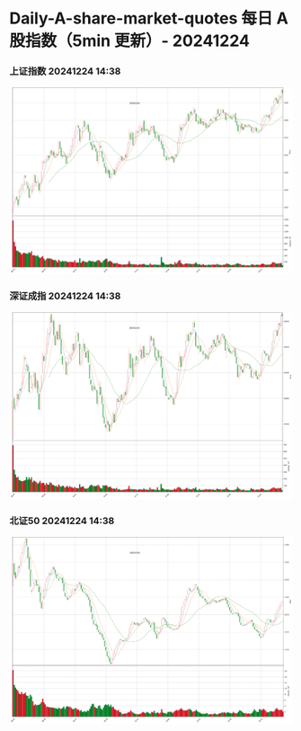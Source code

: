 
# Daily-A-share-market-quotes 每日 A 股指数（5min 更新）- 20241224

### 上证指数 20241224 14:38
![](./fig/2024/12/20241224-sh000001.png)

### 深证成指 20241224 14:38
![](./fig/2024/12/20241224-sz399001.png)

### 北证50 20241224 14:38
![](./fig/2024/12/20241224-bj899050.png)
